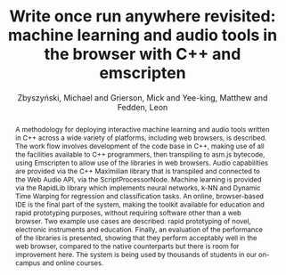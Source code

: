 --- 
  title: "Write once run anywhere revisited: machine learning and audio tools in the browser with C++ and emscripten" 
  abstract: "A methodology for deploying interactive machine learning and audio tools written in C++ across a wide variety of platforms, including web browsers, is described. The work flow involves development of the code base in C++, making use of all the facilities available to C++ programmers, then transpiling to asm.js bytecode, using Emscripten to allow use of the libraries in web browsers. Audio capabilities are provided via the C++ Maximilian library that is transpiled and connected to the Web Audio API, via the ScriptProcessorNode. Machine learning is provided via the RapidLib library which implements neural networks, k-NN and Dynamic Time Warping for regression and classification tasks. An online, browser-based IDE is the final part of the system, making the toolkit available for education and rapid prototyping purposes, without requiring software other than a web browser. Two example use cases are described: rapid prototyping of novel, electronic instruments and education. Finally, an evaluation of the performance of the libraries is presented, showing that they perform acceptably well in the web browser, compared to the native counterparts but there is room for improvement here. The system is being used by thousands of students in our on-campus and online courses." 
  address: "London" 
  author: "Zbyszyński, Michael and Grierson, Mick and Yee-king, Matthew and Fedden, Leon" 
  booktitle: "Proceedings of the International Web Audio Conference" 
  editor: "Thalmann, Florian and Ewert, Sebastian" 
  month: "Proceedings of the International Web Audio Conference"
  pages: "1--5" 
  publisher: "Queen Mary University of London" 
  series: "WAC '17"
  type: "Paper"  
  year: "2017" 
  id: "2017_18" 
  tags: year2017 
  pdflink: /_data/papers/pdf/2017/2017_18.pdf
  ISSN: Can't find it!
---